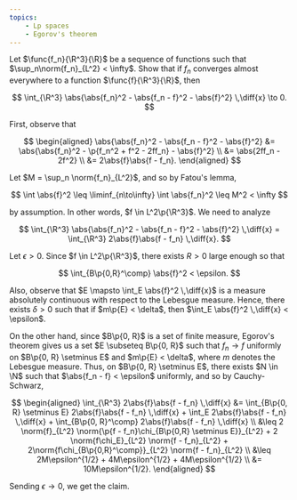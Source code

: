 ```yaml
---
topics:
    - Lp spaces
    - Egorov's theorem
---
```


<problem>

Let $\func{f_n}{\R^3}{\R}$ be a sequence of functions such that $\sup_n\norm{f_n}_{L^2} < \infty$. Show that if $f_n$ converges almost everywhere to a function $\func{f}{\R^3}{\R}$, then

$$
\int_{\R^3} \abs{\abs{f_n}^2 - \abs{f_n - f}^2 - \abs{f}^2} \,\diff{x} \to 0.
$$

</problem>

<solution>

First, observe that

$$
\begin{aligned}
    \abs{\abs{f_n}^2 - \abs{f_n - f}^2 - \abs{f}^2}
        &= \abs{\abs{f_n}^2 - \p{f_n^2 + f^2 - 2ff_n} - \abs{f}^2} \\
        &= \abs{2ff_n - 2f^2} \\
        &= 2\abs{f}\abs{f - f_n}.
\end{aligned}
$$

Let $M = \sup_n \norm{f_n}_{L^2}$, and so by Fatou's lemma,

$$
\int \abs{f}^2
    \leq \liminf_{n\to\infty} \int \abs{f_n}^2
    \leq M^2
    < \infty
$$

by assumption. In other words, $f \in L^2\p{\R^3}$. We need to analyze

$$
\int_{\R^3} \abs{\abs{f_n}^2 - \abs{f_n - f}^2 - \abs{f}^2} \,\diff{x}
    = \int_{\R^3} 2\abs{f}\abs{f - f_n} \,\diff{x}.
$$

Let $\epsilon > 0$. Since $f \in L^2\p{\R^3}$, there exists $R > 0$ large enough so that

$$
\int_{B\p{0,R}^\comp} \abs{f}^2 < \epsilon.
$$

Also, observe that $E \mapsto \int_E \abs{f}^2 \,\diff{x}$ is a measure absolutely continuous with respect to the Lebesgue measure. Hence, there exists $\delta > 0$ such that if $m\p{E} < \delta$, then $\int_E \abs{f}^2 \,\diff{x} < \epsilon$.

On the other hand, since $B\p{0, R}$ is a set of finite measure, Egorov's theorem gives us a set $E \subseteq B\p{0, R}$ such that $f_n \to f$ uniformly on $B\p{0, R} \setminus E$ and $m\p{E} < \delta$, where $m$ denotes the Lebesgue measure. Thus, on $B\p{0, R} \setminus E$, there exists $N \in \N$ such that $\abs{f_n - f} < \epsilon$ uniformly, and so by Cauchy-Schwarz,

$$
\begin{aligned}
    \int_{\R^3} 2\abs{f}\abs{f - f_n} \,\diff{x}
        &= \int_{B\p{0, R} \setminus E} 2\abs{f}\abs{f - f_n} \,\diff{x} + \int_E 2\abs{f}\abs{f - f_n} \,\diff{x} + \int_{B\p{0, R}^\comp} 2\abs{f}\abs{f - f_n} \,\diff{x} \\
        &\leq 2 \norm{f}_{L^2} \norm{\p{f - f_n}\chi_{B\p{0,R} \setminus E}}_{L^2} + 2 \norm{f\chi_E}_{L^2} \norm{f - f_n}_{L^2} + 2\norm{f\chi_{B\p{0,R}^\comp}}_{L^2} \norm{f - f_n}_{L^2} \\
        &\leq 2M\epsilon^{1/2} + 4M\epsilon^{1/2} + 4M\epsilon^{1/2} \\
        &= 10M\epsilon^{1/2}.
\end{aligned}
$$

Sending $\epsilon \to 0$, we get the claim.

</solution>
